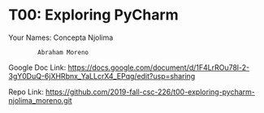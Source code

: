 # T00: Exploring PyCharm

Your Names: Concepta Njolima

            Abraham Moreno
            
Google Doc Link: https://docs.google.com/document/d/1F4LrROu78l-2-3gY0DuQ-6jXHRbnx_YaLLcrX4_EPqg/edit?usp=sharing

Repo Link: https://github.com/2019-fall-csc-226/t00-exploring-pycharm-njolima_moreno.git
